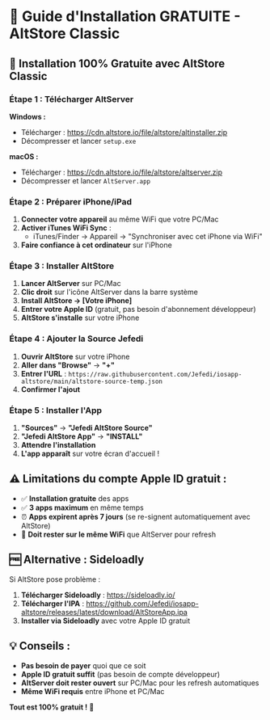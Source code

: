 # 📱 Guide d'Installation GRATUITE - AltStore Classic

## 🎯 Installation 100% Gratuite avec AltStore Classic

### **Étape 1 : Télécharger AltServer**

**Windows :**
- Télécharger : https://cdn.altstore.io/file/altstore/altinstaller.zip
- Décompresser et lancer `setup.exe`

**macOS :**
- Télécharger : https://cdn.altstore.io/file/altstore/altserver.zip  
- Décompresser et lancer `AltServer.app`

### **Étape 2 : Préparer iPhone/iPad**

1. **Connecter votre appareil** au même WiFi que votre PC/Mac
2. **Activer iTunes WiFi Sync** :
   - iTunes/Finder → Appareil → "Synchroniser avec cet iPhone via WiFi"
3. **Faire confiance à cet ordinateur** sur l'iPhone

### **Étape 3 : Installer AltStore**

1. **Lancer AltServer** sur PC/Mac
2. **Clic droit** sur l'icône AltServer dans la barre système
3. **Install AltStore → [Votre iPhone]**
4. **Entrer votre Apple ID** (gratuit, pas besoin d'abonnement développeur)
5. **AltStore s'installe** sur votre iPhone

### **Étape 4 : Ajouter la Source Jefedi**

1. **Ouvrir AltStore** sur votre iPhone
2. **Aller dans "Browse"** → **"+"** 
3. **Entrer l'URL** : `https://raw.githubusercontent.com/Jefedi/iosapp-altstore/main/altstore-source-temp.json`
4. **Confirmer l'ajout**

### **Étape 5 : Installer l'App**

1. **"Sources"** → **"Jefedi AltStore Source"**
2. **"Jefedi AltStore App"** → **"INSTALL"**
3. **Attendre l'installation**
4. **L'app apparaît** sur votre écran d'accueil !

## ⚠️ **Limitations du compte Apple ID gratuit :**

- ✅ **Installation gratuite** des apps
- ✅ **3 apps maximum** en même temps  
- ⏰ **Apps expirent après 7 jours** (se re-signent automatiquement avec AltStore)
- 🔄 **Doit rester sur le même WiFi** que AltServer pour refresh

## 🆓 **Alternative : Sideloadly**

Si AltStore pose problème :

1. **Télécharger Sideloadly** : https://sideloadly.io/
2. **Télécharger l'IPA** : https://github.com/Jefedi/iosapp-altstore/releases/latest/download/AltStoreApp.ipa
3. **Installer via Sideloadly** avec votre Apple ID gratuit

## 💡 **Conseils :**

- **Pas besoin de payer** quoi que ce soit
- **Apple ID gratuit suffit** (pas besoin de compte développeur)
- **AltServer doit rester ouvert** sur PC/Mac pour les refresh automatiques
- **Même WiFi requis** entre iPhone et PC/Mac

**Tout est 100% gratuit !** 🎉